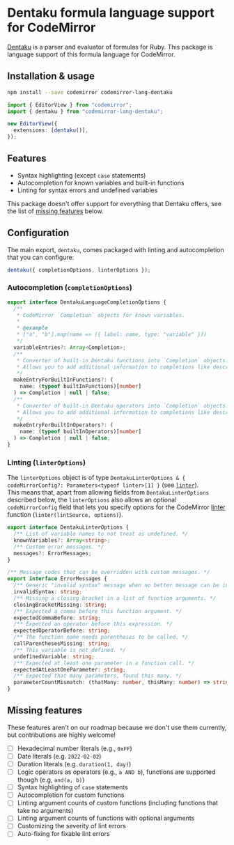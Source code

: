 # Dentaku formula language support for CodeMirror

[Dentaku](https://github.com/rubysolo/dentaku) is a parser and evaluator of formulas for Ruby. This package is language support of this formula language for CodeMirror.

## Installation & usage

```bash
npm install --save codemirror codemirror-lang-dentaku
```

```ts
import { EditorView } from "codemirror";
import { dentaku } from "codemirror-lang-dentaku";

new EditorView({
  extensions: [dentaku()],
});
```

## Features

- Syntax highlighting (except `case` statements)
- Autocompletion for known variables and built-in functions
- Linting for syntax errors and undefined variables

This package doesn't offer support for everything that Dentaku offers, see the list of [missing features](#missing-features) below.

## Configuration

The main export, `dentaku`, comes packaged with linting and autocompletion that you can configure:

```ts
dentaku({ completionOptions, linterOptions });
```

### Autocompletion (`completionOptions`)

```ts
export interface DentakuLanguageCompletionOptions {
  /**
   * CodeMirror `Completion` objects for known variables.
   *
   * @example
   * ["a", "b"].map(name => ({ label: name, type: "variable" }))
   */
  variableEntries?: Array<Completion>;
  /**
   * Converter of built-in Dentaku functions into `Completion` objects.
   * Allows you to add additional information to completions like descriptions.
   */
  makeEntryForBuiltInFunctions?: (
    name: (typeof builtInFunctions)[number]
  ) => Completion | null | false;
  /**
   * Converter of built-in Dentaku operators into `Completion` objects.
   * Allows you to add additional information to completions like descriptions.
   */
  makeEntryForBuiltInOperators?: (
    name: (typeof builtInOperators)[number]
  ) => Completion | null | false;
}
```

### Linting (`linterOptions`)

The `linterOptions` object is of type `DentakuLinterOptions & { codeMirrorConfig?: Parameters<typeof linter>[1] }` (see [`linter`](https://codemirror.net/docs/ref/#lint.linter)).  
This means that, apart from allowing fields from `DentakuLinterOptions` described below, the `linterOptions` also allows an optional `codeMirrorConfig` field that lets you specify options for the CodeMirror [linter](https://codemirror.net/docs/ref/#lint.linter) function (`linter(lintSource, options)`).

```ts
export interface DentakuLinterOptions {
  /** List of variable names to not treat as undefined. */
  knownVariables?: Array<string>;
  /** Custom error messages. */
  messages?: ErrorMessages;
}

/** Message codes that can be overridden with custom messages. */
export interface ErrorMessages {
  /** Generic "invalid syntax" message when no better message can be inferred. */
  invalidSyntax: string;
  /** Missing a closing bracket in a list of function arguments. */
  closingBracketMissing: string;
  /** Expected a comma before this function argument. */
  expectedCommaBefore: string;
  /** Expected an operator before this expression. */
  expectedOperatorBefore: string;
  /** The function name needs parentheses to be called. */
  callParenthesesMissing: string;
  /** This variable is not defined. */
  undefinedVariable: string;
  /** Expected at least one parameter in a function call. */
  expectedAtLeastOneParameter: string;
  /** Expected that many parameters, found this many. */
  parameterCountMismatch: (thatMany: number, thisMany: number) => string;
}
```

## Missing features

These features aren't on our roadmap because we don't use them currently, but contributions are highly welcome!

- [ ] Hexadecimal number literals (e.g., `0xFF`)
- [ ] Date literals (e.g. `2022-02-02`)
- [ ] Duration literals (e.g. `duration(1, day)`)
- [ ] Logic operators as operators (e.g., `a AND b`), functions are supported though (e.g, `and(a, b)`)
- [ ] Syntax highlighting of `case` statements
- [ ] Autocompletion for custom functions
- [ ] Linting argument counts of custom functions (including functions that take no arguments)
- [ ] Linting argument counts of functions with optional arguments
- [ ] Customizing the severity of lint errors
- [ ] Auto-fixing for fixable lint errors
